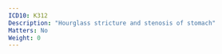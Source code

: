 ```yaml
---
ICD10: K312
Description: "Hourglass stricture and stenosis of stomach"
Matters: No
Weight: 0
---
```

